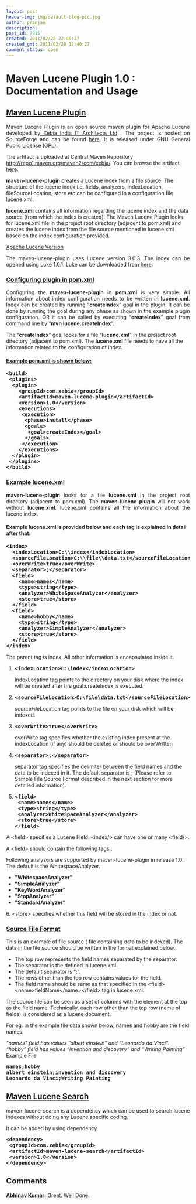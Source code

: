 ```yaml
---
layout: post
header-img: img/default-blog-pic.jpg
author: pranjan
description: 
post_id: 7915
created: 2011/02/28 22:40:27
created_gmt: 2011/02/28 17:40:27
comment_status: open
---
```


<!--Maven Lucene Plugin is an open source maven plugin for Apache Lucene developed by Paritosh Ranjan of  Xebia India IT Architects Ltd . The project is hosted on SourceForge and can be found here. It is released under GNU General Public License (GPL).

-->

# Maven Lucene Plugin 1.0 : Documentation and Usage

<p style="text-align: justify;"></p>

<h2><span style="text-decoration: underline;"><strong>Maven Lucene Plugin</strong></span></h2>

<p style="text-align: justify;">Maven Lucene Plugin is an open source maven plugin for Apache Lucene developed by<a title="Xebia India" href="http://www.xebiaindia.com/" target="_blank"> Xebia India IT Architects Ltd</a> . The project is hosted on SourceForge and can be found <a title="Maven Lucene Plugin" href="https://sourceforge.net/projects/lucene-plugin/" target="_blank">here</a>. It is released under GNU General Public License (GPL).</p>

<p>The artifact is uploaded at Central Maven Repository <a title="Central Maven Repository" href="http://repo1.maven.org/maven2/com/xebia/" target="_blank">http://repo1.maven.org/maven2/com/xebia/</a>. You can browse the artifact <a title="OSS Sonatype Repository" href="https://oss.sonatype.org/index.html#nexus-search;quick~maven-lucene-plugin" target="_blank">here</a>.</p>
<p><strong>maven-lucene-plugin</strong> creates a Lucene index from a file source. The structure of the lucene index i.e. fields, analyzers, indexLocation, fileSourceLocation, store etc can be configured in a configuration file lucene.xml.</p>
<p><strong>lucene.xml</strong> contains all information regarding the lucene index and the data source (from which the index is created). The Maven Lucene Plugin looks for lucene.xml file in the project root directory (adjacent to pom.xml) and creates the lucene index from the file source mentioned in lucene.xml based on the index configuration provided.<!--more-->
<p style="text-align: justify;"><span style="text-decoration: underline;">Apache Lucene Version</span></p>
<p style="text-align: justify;">The maven-lucene-plugin uses Lucene version 3.0.3. The index can be opened using Luke 1.0.1. Luke can be downloaded from <a title="Download Luke" href="http://luke.googlecode.com/files/lukeall-1.0.1.jar" target="_blank">here</a>.</p></p>
<h3><span style="text-decoration: underline;"><strong>Configuring plugin in pom.xml</strong></span></h3>

<p style="text-align: justify;">Configuring the <strong>maven-lucene-plugin</strong> in <strong>pom.xml</strong> is very simple. All information about index configuration needs to be written in <strong>lucene.xml</strong>. Index can be created by running “<strong>createIndex</strong>” goal in the plugin. It can be done by running the goal during any phase as shown in the example plugin configuration. OR it can be called by executing “<strong>createIndex</strong>” goal from command line by “<strong>mvn lucene:createIndex</strong>”.</p>

<p>The “<strong>createIndex</strong>” goal looks for a file “<strong>lucene.xml</strong>” in the project root directory (adjacent to pom.xml). The <strong>lucene.xml</strong> file needs to have all the information related to the configuration of index.
<h4><span style="text-decoration: underline;">Example pom.xml is shown below:</span></h4>
<pre><strong>&lt;build&gt;
 &lt;plugins&gt;
  &lt;plugin&gt;
    &lt;groupId&gt;com.xebia&lt;/groupId&gt;
    &lt;artifactId&gt;maven-lucene-plugin&lt;/artifactId&gt;
    &lt;version&gt;1.0&lt;/version&gt;
    &lt;executions&gt;
     &lt;execution&gt;
      &lt;phase&gt;install&lt;/phase&gt;
      &lt;goals&gt;
       &lt;goal&gt;createIndex&lt;/goal&gt;
      &lt;/goals&gt;
     &lt;/execution&gt;
    &lt;/executions&gt;
  &lt;/plugin&gt;
 &lt;/plugins&gt;
&lt;/build&gt;</strong></pre>
<h3><span style="text-decoration: underline;">Example lucene.xml</span></h3>
<p style="text-align: justify;"><strong>maven-lucene-plugin</strong> looks for a file <strong>lucene.xml</strong> in the project root directory (adjacent to pom.xml). The <strong>maven-lucene-plugin</strong> will not work without <strong>lucene.xml</strong>. lucene.xml contains all the information about the lucene index.</p></p>
<h4>Example lucene.xml is provided below and each tag is explained in detail after that:</h4>

<pre><strong>&lt;index&gt;
  &lt;indexLocation&gt;C:\\index&lt;/indexLocation&gt;
  &lt;sourceFileLocation&gt;C:\\file\\data.txt&lt;/sourceFileLocation&gt;
  &lt;overWrite&gt;true&lt;/overWrite&gt;
  &lt;separator&gt;;&lt;/separator&gt;
  &lt;field&gt;
    &lt;name&gt;names&lt;/name&gt;
    &lt;type&gt;string&lt;/type&gt;
    &lt;analyzer&gt;WhiteSpaceAnalyzer&lt;/analyzer&gt;
    &lt;store&gt;true&lt;/store&gt;
  &lt;/field&gt;
  &lt;field&gt;
    &lt;name&gt;hobby&lt;/name&gt;
    &lt;type&gt;string&lt;/type&gt;
    &lt;analyzer&gt;SimpleAnalyzer&lt;/analyzer&gt;
    &lt;store&gt;true&lt;/store&gt;
  &lt;/field&gt;
&lt;/index&gt;</strong></pre>

<p>The parent tag is index. All other information is encapsulated inside it.
<ol>
    <li>
<pre><strong>&lt;indexLocation&gt;C:\index&lt;/indexLocation&gt;</strong></pre>
indexLocation tag points to the directory on your disk where the index will be created after the goal:createIndex is executed.</li>
    <li>
<pre><strong>&lt;sourceFileLocation&gt;C:\file\data.txt&lt;/sourceFileLocation&gt;</strong></pre>
sourceFileLocation tag points to the file on your disk which will be indexed.</li>
    <li>
<pre><strong>&lt;overWrite&gt;true&lt;/overWrite&gt;</strong></pre>
overWrite tag specifies whether the existing index present at the indexLocation (if any) should be deleted or should be overWritten</li>
    <li>
<pre><strong>&lt;separator&gt;;&lt;/separator&gt;</strong></pre>
separator tag specifies the delimiter between the field names and the data to be indexed in it. The default separator is ; (Please refer to Sample File Source Format described in the next section for more detailed information).</li>
    <li>
<pre><strong>&lt;field&gt;
 &lt;name&gt;names&lt;/name&gt;
 &lt;type&gt;string&lt;/type&gt;
 &lt;analyzer&gt;WhiteSpaceAnalyzer&lt;/analyzer&gt;
 &lt;store&gt;true&lt;/store&gt;
&lt;/field&gt;</strong></pre>
</li>
</ol>
A &lt;field&gt; specifies a Lucene Field. &lt;index/&gt; can have one or many &lt;field/&gt;.</p>
<p>A &lt;field&gt; should contain the following tags :</p>
<p>Following analyzers are supported by maven-lucene-plugin in release 1.0. The default is the WhitespaceAnalyzer.
<ul>
    <li><strong> "WhitespaceAnalyzer"</strong></li>
    <li><strong> "SimpleAnalyzer"</strong></li>
    <li><strong> "KeyWordAnalyzer"</strong></li>
    <li><strong> "StopAnalyzer"</strong></li>
    <li><strong> "StandardAnalyzer"</strong></li>
</ul>
6. &lt;store&gt; specifies whether this field will be stored in the index or not.
<h3><span style="text-decoration: underline;">Source File Format</span></h3>
This is an example of file source ( file containing data to be indexed). The data in the file source should be written in the format explained below.
<ul>
    <li> The top row represents the field names separated by the separator.</li>
    <li>The separator is the defined in lucene.xml.</li>
    <li>The default separator is “;”.</li>
    <li>The rows other than the top row contains values for the field.</li>
    <li>The field name should be same as that specified in the &lt;field&gt;&lt;name&gt;fieldName&lt;/name&gt;&lt;/field&gt; tag in lucene.xml.</li>
</ul>
The source file can be seen as a set of columns with the element at the top as the field name. Technically, each row other than the top row (name of fields) is considered as a lucene document.</p>
<p>For eg. in the example file data shown below, names and hobby are the field names.</p>
<p><address> “names” field has values “albert einstein” and “Leonardo da Vinci”.</address> <address> “hobby” field has values “invention and discovery” and “Writing Painting”</address>Example File
<pre><strong>names;hobby
albert einstein;invention and discovery
Leonardo da Vinci;Writing Painting</strong></pre>
<h2><span style="text-decoration: underline;">Maven Lucene Search</span></h2>
<p style="text-align: justify;">maven-lucene-search is a dependency which can be used to search lucene indexes without doing any Lucene specific coding.</p>
It can be added by using dependency
<pre><strong>&lt;dependency&gt;
 &lt;groupId&gt;com.xebia&lt;/groupId&gt;
 &lt;artifactId&gt;maven-lucene-search&lt;/artifactId&gt;
 &lt;version&gt;1.0&lt;/version&gt;
&lt;/dependency&gt;</strong></pre></p>

## Comments

**[Abhinav Kumar](#5327 "2011-03-01 08:02:11"):** Great. Well Done.

